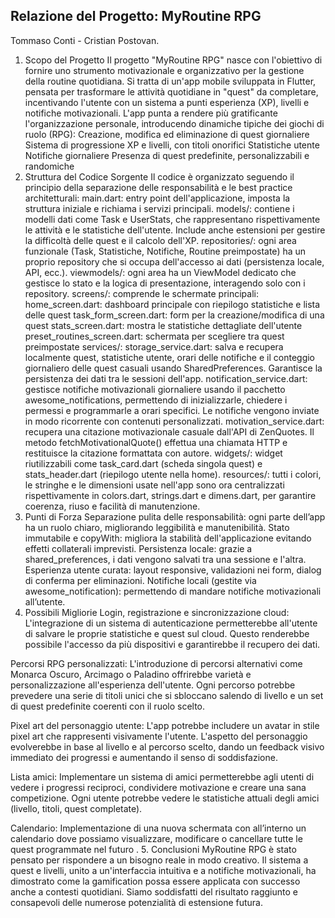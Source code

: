 ## Relazione del Progetto: MyRoutine RPG
Tommaso Conti - Cristian Postovan.
1. Scopo del Progetto
Il progetto "MyRoutine RPG" nasce con l'obiettivo di fornire uno strumento motivazionale e organizzativo per la gestione della routine quotidiana. Si tratta di un'app mobile sviluppata in Flutter, pensata per trasformare le attività quotidiane in "quest" da completare, incentivando l'utente con un sistema a punti esperienza (XP), livelli e notifiche motivazionali.
L'app punta a rendere più gratificante l'organizzazione personale, introducendo dinamiche tipiche dei giochi di ruolo (RPG):
Creazione, modifica ed eliminazione di quest giornaliere
Sistema di progressione XP e livelli, con titoli onorifici
Statistiche utente
Notifiche giornaliere
Presenza di quest predefinite, personalizzabili e randomiche
2. Struttura del Codice Sorgente
Il codice è organizzato seguendo il principio della separazione delle responsabilità e le best practice architetturali:
main.dart: entry point dell'applicazione, imposta la struttura iniziale e richiama i servizi principali.
models/: contiene i modelli dati come Task e UserStats, che rappresentano rispettivamente le attività e le statistiche dell'utente. Include anche estensioni per gestire la difficoltà delle quest e il calcolo dell'XP.
repositories/: ogni area funzionale (Task, Statistiche, Notifiche, Routine preimpostate) ha un proprio repository che si occupa dell'accesso ai dati (persistenza locale, API, ecc.).
viewmodels/: ogni area ha un ViewModel dedicato che gestisce lo stato e la logica di presentazione, interagendo solo con i repository.
screens/: comprende le schermate principali:
home_screen.dart: dashboard principale con riepilogo statistiche e lista delle quest
task_form_screen.dart: form per la creazione/modifica di una quest
stats_screen.dart: mostra le statistiche dettagliate dell'utente
preset_routines_screen.dart: schermata per scegliere tra quest preimpostate
services/:
storage_service.dart: salva e recupera localmente quest, statistiche utente, orari delle notifiche e il conteggio giornaliero delle quest casuali usando SharedPreferences. Garantisce la persistenza dei dati tra le sessioni dell'app.
notification_service.dart: gestisce notifiche motivazionali giornaliere usando il pacchetto awesome_notifications, permettendo di inizializzarle, chiedere i permessi e programmarle a orari specifici. Le notifiche vengono inviate in modo ricorrente con contenuti personalizzati.
motivation_service.dart: recupera una citazione motivazionale casuale dall'API di ZenQuotes. Il metodo fetchMotivationalQuote() effettua una chiamata HTTP e restituisce la citazione formattata con autore.
widgets/: widget riutilizzabili come task_card.dart (scheda singola quest) e stats_header.dart (riepilogo utente nella home).
resources/: tutti i colori, le stringhe e le dimensioni usate nell'app sono ora centralizzati rispettivamente in colors.dart, strings.dart e dimens.dart, per garantire coerenza, riuso e facilità di manutenzione.
3. Punti di Forza
Separazione pulita delle responsabilità: ogni parte dell’app ha un ruolo chiaro, migliorando leggibilità e manutenibilità.
Stato immutabile e copyWith: migliora la stabilità dell'applicazione evitando effetti collaterali imprevisti.
Persistenza locale: grazie a shared_preferences, i dati vengono salvati tra una sessione e l'altra.
Esperienza utente curata: layout responsive, validazioni nei form, dialog di conferma per eliminazioni.
Notifiche locali (gestite via awesome_notification): permettendo di mandare notifiche motivazionali all’utente.
4. Possibili Migliorie
Login, registrazione e sincronizzazione cloud: L'integrazione di un sistema di autenticazione permetterebbe all'utente di salvare le proprie statistiche e quest sul cloud. Questo renderebbe possibile l'accesso da più dispositivi e garantirebbe il recupero dei dati.


Percorsi RPG personalizzati: L'introduzione di percorsi alternativi come Monarca Oscuro, Arcimago o Paladino offrirebbe varietà e personalizzazione all'esperienza dell'utente. Ogni percorso potrebbe prevedere una serie di titoli unici che si sbloccano salendo di livello e un set di quest predefinite coerenti con il ruolo scelto.


Pixel art del personaggio utente: L'app potrebbe includere un avatar in stile pixel art che rappresenti visivamente l'utente. L'aspetto del personaggio evolverebbe in base al livello e al percorso scelto, dando un feedback visivo immediato dei progressi e aumentando il senso di soddisfazione.


Lista amici: Implementare un sistema di amici permetterebbe agli utenti di vedere i progressi reciproci, condividere motivazione e creare una sana competizione. Ogni utente potrebbe vedere le statistiche attuali degli amici (livello, titoli, quest completate).


Calendario: Implementazione di una nuova schermata con all’interno un calendario dove possiamo visualizzare, modificare o cancellare tutte le quest programmate nel futuro .
5. Conclusioni
MyRoutine RPG è stato pensato per rispondere a un bisogno reale in modo creativo. Il sistema a quest e livelli, unito a un'interfaccia intuitiva e a notifiche motivazionali, ha dimostrato come la gamification possa essere applicata con successo anche a contesti quotidiani.
Siamo soddisfatti del risultato raggiunto e consapevoli delle numerose potenzialità di estensione futura.

